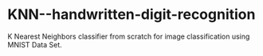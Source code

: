 # KNN--handwritten-digit-recognition
K Nearest Neighbors classifier from scratch for image classification using MNIST Data Set.
